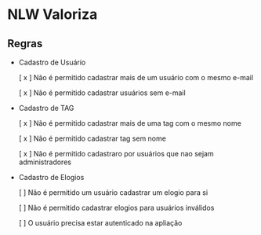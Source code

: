 # NLW Valoriza

## Regras

- Cadastro de Usuário

    [ x ] Não é permitido cadastrar mais de um usuário com o mesmo e-mail

    [ x ] Não é permitido cadastrar usuários sem e-mail

- Cadastro de TAG

    [ x ] Não é permitido cadastrar mais de uma tag com o mesmo nome

    [ x ] Não é permitido cadastrar tag sem nome

    [ x ] Não é permitido cadastraro por usuários que nao sejam administradores

- Cadastro de Elogios

    [ ] Não é permitido um usuário cadastrar um elogio para si

    [ ] Não é permitido cadastrar elogios para usuários inválidos

    [ ] O usuário precisa estar autenticado na apliação